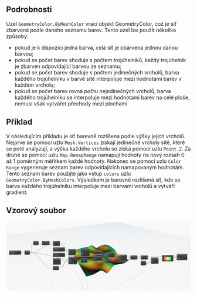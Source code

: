 ## Podrobnosti
Uzel `GeometryColor.ByMeshColor` vrací objekt GeometryColor, což je síť zbarvená podle daného seznamu barev. Tento uzel lze použít několika způsoby:

- pokud je k dispozici jedna barva, celá síť je obarvena jednou danou barvou;
- pokud se počet barev shoduje s počtem trojúhelníků, každý trojúhelník je zbarven odpovídající barvou ze seznamu;
- pokud se počet barev shoduje s počtem jedinečných vrcholů, barva každého trojúhelníku v barvě sítě interpoluje mezi hodnotami barev v každém vrcholu;
- pokud se počet barev rovná počtu nejedinečných vrcholů, barva každého trojúhelníku se interpoluje mezi hodnotami barev na celé ploše, nemusí však vytvářet přechody mezi plochami.

## Příklad

V následujícím příkladu je síť barevně rozlišena podle výšky jejích vrcholů. Nejprve se pomocí uzlu `Mesh.Vertices` získají jedinečné vrcholy sítě, které se poté analyzují, a výška každého vrcholu se získá pomocí uzlu `Point.Z`. Za druhé se pomocí uzlu `Map.RemapRange` namapují hodnoty na nový rozsah 0 až 1 poměrným měřítkem každé hodnoty. Nakonec se pomocí uzlu `Color Range` vygeneruje seznam barev odpovídajících namapovaným hodnotám. Tento seznam barev použijte jako vstup `colors` uzlu `GeometryColor.ByMeshColors`. Výsledkem je barevně rozlišená síť, kde se barva každého trojúhelníku interpoluje mezi barvami vrcholů a vytváří gradient.

## Vzorový soubor

![Example](./Modifiers.GeometryColor.ByMeshColors_img.jpg)
